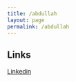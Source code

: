 ```yaml
---
title: /abdullah
layout: page
permalink: /abdullah
---
```


## Links
[Linkedin](https://www.linkedin.com/in/dula/)
